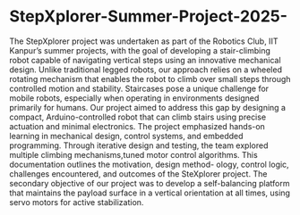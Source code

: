 # StepXplorer-Summer-Project-2025-
 The StepXplorer project was undertaken as part of the Robotics Club, IIT Kanpur’s summer projects,
 with the goal of developing a stair-climbing robot capable of navigating vertical steps using an innovative
 mechanical design. Unlike traditional legged robots, our approach relies on a wheeled rotating mechanism
 that enables the robot to climb over small steps through controlled motion and stability. Staircases pose
 a unique challenge for mobile robots, especially when operating in environments designed primarily for
 humans.
 Our project aimed to address this gap by designing a compact, Arduino-controlled robot that can climb
 stairs using precise actuation and minimal electronics. The project emphasized hands-on learning in
 mechanical design, control systems, and embedded programming. Through iterative design and testing,
 the team explored multiple climbing mechanisms,tuned motor control algorithms. This documentation
 outlines the motivation, design method- ology, control logic, challenges encountered, and outcomes of
 the SteXplorer project.
 The secondary objective of our project was to develop a self-balancing platform that maintains the
 payload surface in a vertical orientation at all times, using servo motors for active stabilization.
